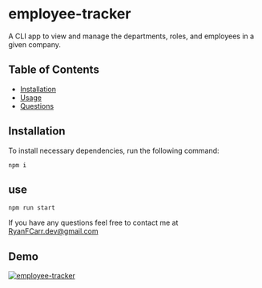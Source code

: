 # employee-tracker
A  CLI app to view and manage the departments, roles, and employees in a given company.

## Table of Contents

  * [Installation](#installation)
  * [Usage](#use)
  * [Questions](#questions)

## Installation

To install necessary dependencies, run the following command:

```
npm i
```
## use
```
npm run start
```

If you have any questions feel free to contact me at RyanFCarr.dev@gmail.com

## Demo
[![employee-tracker](https://user-images.githubusercontent.com/61035701/83987885-9ead9100-a90f-11ea-8748-10b3c3ebe6a2.jpg)](https://drive.google.com/file/d/1Hjkf6zChcKZykHYOhE67fKXgQdRNpJQ0/view)
